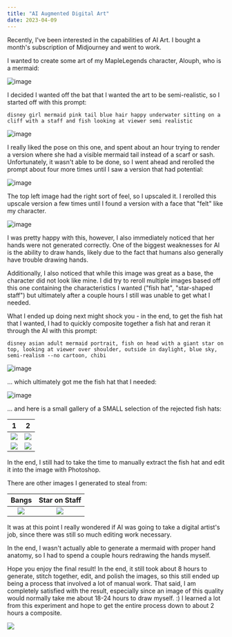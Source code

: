 ```yaml
---
title: "AI Augmented Digital Art"
date: 2023-04-09
---
```


Recently, I've been interested in the capabilities of AI Art. I bought a month's subscription of Midjourney and went to work.

I wanted to create some art of my MapleLegends character, Alouph, who is a mermaid:

![image](https://joy-celeste.github.io/blog/assets/images/alouph-avatar.png)

I decided I wanted off the bat that I wanted the art to be semi-realistic, so I started off with this prompt:

```
disney girl mermaid pink tail blue hair happy underwater sitting on a cliff with a staff and fish looking at viewer semi realistic
```

![image](https://joy-celeste.github.io/blog/assets/images/alouph-wip1.png)

I really liked the pose on this one, and spent about an hour trying to render a version where she had a visible mermaid tail instead of a scarf or sash. Unfortunately, it wasn't able to be done, so I went ahead and rerolled the prompt about four more times until I saw a version that had potential:

![image](https://joy-celeste.github.io/blog/assets/images/alouph-wip2.png)

The top left image had the right sort of feel, so I upscaled it. I rerolled this upscale version a few times until I found a version with a face that "felt" like my character.

![image](https://joy-celeste.github.io/blog/assets/images/alouph-wip3.png)

I was pretty happy with this, however, I also immediately noticed that her hands were not generated correctly. One of the biggest weaknesses for AI is the ability to draw hands, likely due to the fact that humans also generally have trouble drawing hands. 

Additionally, I also noticed that while this image was great as a base, the character did not look like mine. I did try to reroll multiple images based off this one containing the characteristics I wanted ("fish hat", "star-shaped staff") but ultimately after a couple hours I still was unable to get what I needed.

What I ended up doing next might shock you - in the end, to get the fish hat that I wanted, I had to quickly composite together a fish hat and reran it through the AI with this prompt: 

```
disney asian adult mermaid portrait, fish on head with a giant star on top, looking at viewer over shoulder, outside in daylight, blue sky, semi-realism --no cartoon, chibi
```

![image](https://joy-celeste.github.io/blog/assets/images/alouph-wip4.png)

... which ultimately got me the fish hat that I needed:

![image](https://joy-celeste.github.io/blog/assets/images/alouph-composite-2.png)

... and here is a small gallery of a SMALL selection of the rejected fish hats:

1|2
:----:|:---:
![](https://joy-celeste.github.io/blog/assets/images/alouph-fish-hat-fail1.png)|![](https://joy-celeste.github.io/blog/assets/images/alouph-fish-hat-fail2.png)
![](https://joy-celeste.github.io/blog/assets/images/alouph-fish-hat-fail3.png)|![](https://joy-celeste.github.io/blog/assets/images/alouph-fish-hat-fail4.png)

In the end, I still had to take the time to manually extract the fish hat and edit it into the image with Photoshop.

There are other images I generated to steal from:

Bangs|Star on Staff
:----:|:---:
![](https://joy-celeste.github.io/blog/assets/images/alouph-wip5.png)|![](https://joy-celeste.github.io/blog/assets/images/alouph-wip6.png)

It was at this point I really wondered if AI was going to take a digital artist's job, since there was still so much editing work necessary.

In the end, I wasn't actually able to generate a mermaid with proper hand anatomy, so I had to spend a couple hours redrawing the hands myself.

Hope you enjoy the final result! In the end, it still took about 8 hours to generate, stitch together, edit, and polish the images, so this still ended up being a process that involved a lot of manual work. That said, I am completely satisfied with the result, especially since an image of this quality would normally take me about 18-24 hours to draw myself. :) I learned a lot from this experiment and hope to get the entire process down to about 2 hours a composite.

![](https://joy-celeste.github.io/blog/assets/images/alouph-final.jpg)
